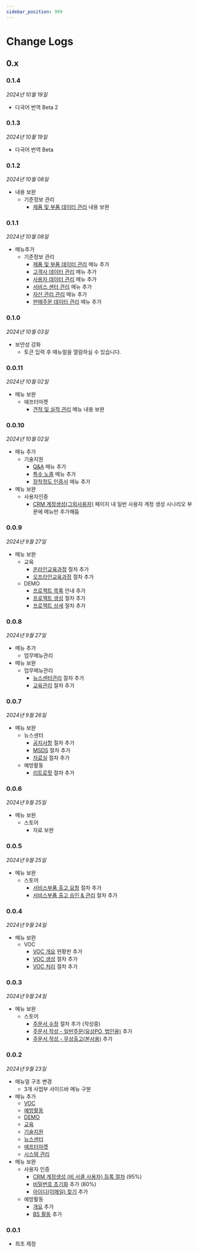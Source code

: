 ```yaml
---
sidebar_position: 999
---
```



# Change Logs


## 0.x

### 0.1.4

*2024년 10월 19일*

- 다국어 번역 Beta 2


### 0.1.3

*2024년 10월 19일*

- 다국어 번역 Beta


### 0.1.2

*2024년 10월 08일*

- 내용 보완
    - 기준정보 관리
        - [제품 및 부품 데이터 관리](./SMT/tutorial-14-manage-master-data/01-products.md) 내용 보완


### 0.1.1

*2024년 10월 08일*

- 메뉴추가
    - 기준정보 관리
        - [제품 및 부품 데이터 관리](./SMT/tutorial-14-manage-master-data/01-products.md) 메뉴 추가
        - [고객사 데이터 관리](./SMT/tutorial-14-manage-master-data/02-customers.md) 메뉴 추가
        - [사용자 데이터 관리](./SMT/tutorial-14-manage-master-data/03-users.md) 메뉴 추가
        - [서비스 센터 관리](./SMT/tutorial-14-manage-master-data/04-centers.md) 메뉴 추가
        - [자산 관리 관리](./SMT/tutorial-14-manage-master-data/05-assets.md) 메뉴 추가
        - [판매주문 데이터 관리](./SMT/tutorial-14-manage-master-data/06-sales-orders.md) 메뉴 추가


### 0.1.0

*2024년 10월 03일*

- 보안성 강화
    - 토큰 입력 후 매뉴얼을 열람하실 수 있습니다.


### 0.0.11

*2024년 10월 02일*

- 메뉴 보완
    - 애프터마켓
        - [견적 및 실적 관리](./SMT/tutorial-11-aftermarket/01-performance.md) 메뉴 내용 보완

### 0.0.10

*2024년 10월 02일*

- 메뉴 추가
    - 기술지원
        - [Q&A](./SMT/tutorial-09-technical-support/01-qna.md) 메뉴 추가
        - [특수 노즐](./SMT/tutorial-09-technical-support/02-special-nozzle.md) 메뉴 추가
        - [장착정도 인증서](./SMT/tutorial-09-technical-support/03-cpk-certificate.md) 메뉴 추가
- 메뉴 보완
    - 사용자인증
        - [CRM 계정생성(그외사용자)](./SMT/tutorial-01-auth/create-a-acount-non-circle-user.md#일반-사용자-계정-생성-) 페이지 내 일반 사용자 계정 생성 시나리오 부문에 메뉴만 추가해둠

### 0.0.9

*2024년 9월 27일*

- 메뉴 보완
    - 교육
        - [온라인교육과정](./SMT/tutorial-08-lecture/01-online-lecture.md) 절차 추가
        - [오프라인교육과정](./SMT/tutorial-08-lecture/02-offline-lecture.md) 절차 추가
    - DEMO
        - [프로젝트 목록](./SMT/tutorial-07-demo/01-demo-list.md) 안내 추가
        - [프로젝트 생성](./SMT/tutorial-07-demo/02-demo-add.md) 절차 추가
        - [프로젝트 상세](./SMT/tutorial-07-demo/03-demo-detail.md) 절차 추가


### 0.0.8

*2024년 9월 27일*

- 메뉴 추가
    - 업무메뉴관리
- 메뉴 보완
    - 업무메뉴관리
        - [뉴스센터관리](./SMT/tutorial-13-task-management/01-manage-news-center.md) 절차 추가
        - [교육관리](./SMT/tutorial-13-task-management/02-manage-training.md) 절차 추가

### 0.0.7

*2024년 9월 26일*

- 메뉴 보완
    - 뉴스센터
        - [공지사항](./SMT/tutorial-10-news-center/01-notice.md) 절차 추가
        - [MSDS](./SMT/tutorial-10-news-center/03-msds.md) 절차 추가
        - [자료실](./SMT/tutorial-10-news-center/02-archive.md) 절차 추가
    - 예방활동
        - [리트로핏](./SMT/tutorial-06-courtesy-activity/03-retrofit.md) 절차 추가

### 0.0.6

*2024년 9월 25일*

- 메뉴 보완
    - 스토어
        - 자료 보완

### 0.0.5

*2024년 9월 25일*

- 메뉴 보완
    - 스토어
        - [서비스부품 출고 요청](./SMT/tutorial-04-store/stock-request.md) 절차 추가
        - [서비스부품 출고 승인 & 관리](./SMT/tutorial-04-store/stock-manage.md) 절차 추가

### 0.0.4

*2024년 9월 24일*

- 메뉴 보완
    - VOC
        - [VOC 개요](./SMT/tutorial-05-voc/overview-voc.md) 현황판 추가
        - [VOC 생성](./SMT/tutorial-05-voc/create-voc.md) 절차 추가
        - [VOC 처리](./SMT/tutorial-05-voc/handle-voc.md) 절차 추가

### 0.0.3

*2024년 9월 24일*

- 메뉴 보완
    - 스토어
        - [주문서 수정](./SMT/tutorial-04-store/edit-a-store-order-buyer.md) 절차 추가 (작성중)
        - [주문서 작성 - 일반주문(유상PO, 법인용)](./SMT/tutorial-04-store/create-a-store-order-buyer.md#유상po-품의-기본정보-확인-✨) 추가
        - [주문서 작성 - 무상출고(본사용)](./SMT/tutorial-04-store/create-a-store-order-buyer.md#주문서-생성---무상출고품의본사용-✨) 추가

### 0.0.2

*2024년 9월 23일*

- 매뉴얼 구조 변경
    - 3개 사업부 사이드바 메뉴 구분
- 메뉴 추가
    - [VOC](./SMT/tutorial-05-voc/create-voc.md)
    - [예방활동](./SMT/tutorial-06-courtesy-activity/01-overview.md)
    - [DEMO](./SMT/tutorial-07-demo/01-demo-list.md)
    - [교육](./SMT/tutorial-08-lecture/01-online-lecture.md)
    - [기술지원](./SMT/tutorial-09-technical-support/01-qna.md)
    - [뉴스센터](./SMT/tutorial-10-news-center/01-notice.md)
    - [애프터마켓](./SMT/tutorial-11-aftermarket/01-performance.md)
    - [시스템 관리](./SMT/tutorial-12-system-management/01-model-manage.md)
- 메뉴 보완
    - 사용자 인증
        - [CRM 계정생성 (비 서클 사용자) 등록 절차](./SMT/tutorial-01-auth/create-a-acount-non-circle-user.md) (95%)
        - [비밀번호 초기화](./SMT/tutorial-01-auth/initialize-password.md) 추가 (80%)
        - [아이디(이메일) 찾기](./SMT/tutorial-01-auth/find-email.md) 추가
    - 예방활동 
        - [개요](./SMT/tutorial-06-courtesy-activity/01-overview.md) 추가
        - [BS 활동](./SMT/tutorial-06-courtesy-activity/02-bs.md) 추가


### 0.0.1

- 최초 제정